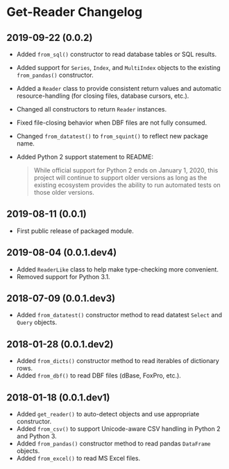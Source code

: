 
Get-Reader Changelog
====================

2019-09-22 (0.0.2)
------------------

* Added `from_sql()` constructor to read database tables or SQL results.
* Added support for `Series`, `Index`, and `MultiIndex` objects to the
  existing `from_pandas()` constructor.
* Added a `Reader` class to provide consistent return values and automatic
  resource-handling (for closing files, database cursors, etc.).
* Changed all constructors to return `Reader` instances.
* Fixed file-closing behavior when DBF files are not fully consumed.
* Changed `from_datatest()` to `from_squint()` to reflect new package name.
* Added Python 2 support statement to README:

  > While official support for Python 2 ends on January 1, 2020, this
  > project will continue to support older versions as long as the
  > existing ecosystem provides the ability to run automated tests
  > on those older versions.


2019-08-11 (0.0.1)
------------------

* First public release of packaged module.


2019-08-04 (0.0.1.dev4)
-----------------------

* Added `ReaderLike` class to help make type-checking more convenient.
* Removed support for Python 3.1.


2018-07-09 (0.0.1.dev3)
-----------------------

* Added `from_datatest()` constructor method to read datatest `Select` and
  `Query` objects.


2018-01-28 (0.0.1.dev2)
-----------------------

* Added `from_dicts()` constructor method to read iterables of
  dictionary rows.
* Added `from_dbf()` to read DBF files (dBase, FoxPro, etc.).


2018-01-18 (0.0.1.dev1)
-----------------------

* Added `get_reader()` to auto-detect objects and use appropriate constructor.
* Added `from_csv()` to support Unicode-aware CSV handling in Python 2 and
  Python 3.
* Added `from_pandas()` constructor method to read pandas `DataFrame` objects.
* Added `from_excel()` to read MS Excel files.
